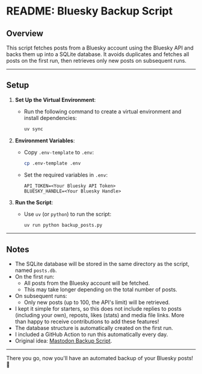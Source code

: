 # README: Bluesky Backup Script

## Overview

This script fetches posts from a Bluesky account using the Bluesky API and backs them up into a SQLite database. It avoids duplicates and fetches all posts on the first run, then retrieves only new posts on subsequent runs.

---

## Setup

1. **Set Up the Virtual Environment**:
   - Run the following command to create a virtual environment and install dependencies:
     ```bash
     uv sync
     ```

2. **Environment Variables**:
   - Copy `.env-template` to `.env`:
     ```bash
     cp .env-template .env
     ```
   - Set the required variables in `.env`:
     ```env
     API_TOKEN=<Your Bluesky API Token>
     BLUESKY_HANDLE=<Your Bluesky Handle>
     ```

3. **Run the Script**:
   - Use `uv` (or `python`) to run the script:
     ```bash
     uv run python backup_posts.py
     ```

---

## Notes
- The SQLite database will be stored in the same directory as the script, named `posts.db`.
- On the first run:
  - All posts from the Bluesky account will be fetched.
  - This may take longer depending on the total number of posts.
- On subsequent runs:
  - Only new posts (up to 100, the API's limit) will be retrieved.
- I kept it simple for starters, so this does not include replies to posts (including your own), reposts, likes (stats) and media file links. More than happy to receive contributions to add these features!
- The database structure is automatically created on the first run.
- I included a GitHub Action to run this automatically every day.
- Original idea: [Mastodon Backup Script](https://github.com/bbelderbos/mastodon-backup).

---

There you go, now you'll have an automated backup of your Bluesky posts! 🚀
